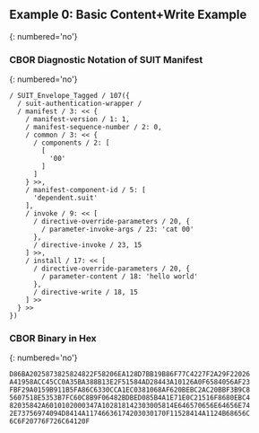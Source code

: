 <!--
 Copyright (c) 2020-2023 SECOM CO., LTD. All Rights reserved.

 SPDX-License-Identifier: BSD-2-Clause
-->

## Example 0: Basic Content+Write Example
{: numbered='no'}

### CBOR Diagnostic Notation of SUIT Manifest
{: numbered='no'}

~~~~
/ SUIT_Envelope_Tagged / 107({
  / suit-authentication-wrapper /
  / manifest / 3: << {
    / manifest-version / 1: 1,
    / manifest-sequence-number / 2: 0,
    / common / 3: << {
      / components / 2: [
        [
          '00'
        ]
      ]
    } >>,
    / manifest-component-id / 5: [
      'dependent.suit'
    ],
    / invoke / 9: << [
      / directive-override-parameters / 20, {
        / parameter-invoke-args / 23: 'cat 00'
      },
      / directive-invoke / 23, 15
    ] >>,
    / install / 17: << [
      / directive-override-parameters / 20, {
        / parameter-content / 18: 'hello world'
      },
      / directive-write / 18, 15
    ] >>
  } >>
})
~~~~


### CBOR Binary in Hex
{: numbered='no'}

~~~~
D86BA2025873825824822F58206EA128D7BB19B86F77C4227F2A29F22026
A41958ACC45CC0A35BA388B13E2F51584AD28443A10126A0F6584056AF23
FBF29A0159B911B5FA86C6330CCA1EC0381068AF620BEBC2AC20BBF3B9C8
5607518E5353B7FC60C8B9F06482BDBED085B4A1E71E0C21516F8680EBC4
82035842A6010102000347A102818142303005814E646570656E64656E74
2E73756974094D8414A11746636174203030170F11528414A1124B68656C
6C6F20776F726C64120F
~~~~
